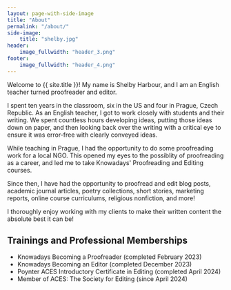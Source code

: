 ```yaml
---
layout: page-with-side-image
title: "About"
permalink: "/about/"
side-image:
    title: "shelby.jpg"
header:
    image_fullwidth: "header_3.png"
footer:
    image_fullwidth: "header_4.png"
---
```

Welcome to {{ site.title }}! My name is Shelby Harbour, and I am an English teacher turned proofreader and editor. 

I spent ten years in the classroom, six in the US and four in Prague, Czech Republic. As an English teacher, I got to work closely with students and their writing. We spent countless hours developing ideas, putting those ideas down on paper, and then looking back over the writing with a critical eye to ensure it was error-free with clearly conveyed ideas. 

While teaching in Prague, I had the opportunity to do some proofreading work for a local NGO. This opened my eyes to the possiblity of proofreading as a career, and led me to take Knowadays' Proofreading and Editing courses. 

Since then, I have had the opportunity to proofread and edit blog posts, academic journal articles, poetry collections, short stories, marketing reports, online course curriculums, religious nonfiction, and more!

I thoroughly enjoy working with my clients to make their written content the absolute best it can be!

## Trainings and Professional Memberships

* Knowadays Becoming a Proofreader (completed February 2023)
* Knowadays Becoming an Editor (completed December 2023)
* Poynter ACES Introductory Certificate in Editing (completed April 2024)
* Member of ACES: The Society for Editing (since April 2024)

